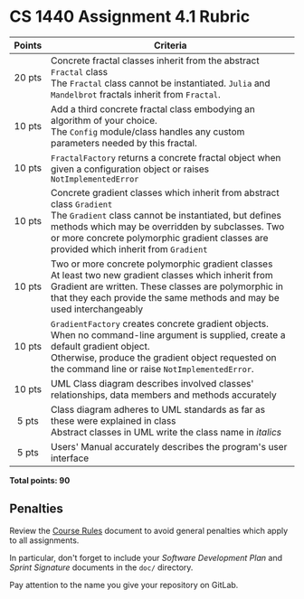 # CS 1440 Assignment 4.1 Rubric

| Points | Criteria
|:------:|--------------------------------------------------------------------------------
| 20 pts | Concrete fractal classes inherit from the abstract `Fractal` class<br/>The `Fractal` class cannot be instantiated. `Julia` and `Mandelbrot` fractals inherit from `Fractal`.
| 10 pts | Add a third concrete fractal class embodying an algorithm of your choice.<br/>The `Config` module/class handles any custom parameters needed by this fractal.
| 10 pts | `FractalFactory` returns a concrete fractal object when given a configuration object or raises `NotImplementedError`
| 10 pts | Concrete gradient classes which inherit from abstract class `Gradient`<br/>The `Gradient` class cannot be instantiated, but defines methods which may be overridden by subclasses. Two or more concrete polymorphic gradient classes are provided which inherit from `Gradient`
| 10 pts | Two or more concrete polymorphic gradient classes<br/>At least two new gradient classes which inherit from Gradient are written. These classes are polymorphic in that they each provide the same methods and may be used interchangeably
| 10 pts | `GradientFactory` creates concrete gradient objects.<br/>When no command-line argument is supplied, create a default gradient object.<br/>Otherwise, produce the gradient object requested on the command line or raise `NotImplementedError`.
| 10 pts | UML Class diagram describes involved classes' relationships, data members and methods accurately
| 5 pts  | Class diagram adheres to UML standards as far as these were explained in class<br/>Abstract classes in UML write the class name in *italics*
| 5 pts  | Users' Manual accurately describes the program's user interface

**Total points: 90**


## Penalties

Review the [Course Rules](https://gitlab.cs.usu.edu/erik.falor/sp20-cs1440-lecturenotes/blob/master/Course_Rules.md)
document to avoid general penalties which apply to all assignments.

In particular, don't forget to include your *Software Development Plan* and
*Sprint Signature* documents in the `doc/` directory.

Pay attention to the name you give your repository on GitLab.
